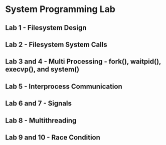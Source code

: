 # System Programming Lab

## Lab 1 - Filesystem Design

## Lab 2 - Filesystem System Calls

## Lab 3 and 4 - Multi Processing - fork(), waitpid(), execvp(), and system()

## Lab 5 - Interprocess Communication

## Lab 6 and 7 - Signals

## Lab 8 - Multithreading

## Lab 9 and 10 - Race Condition
